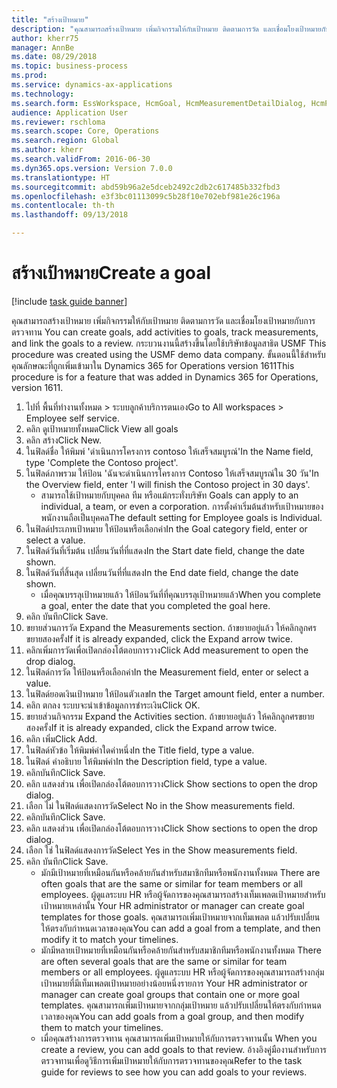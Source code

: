```yaml
--- 
title: "สร้างเป้าหมาย"
description: "คุณสามารถสร้างเป้าหมาย เพิ่มกิจกรรมให้กับเป้าหมาย ติดตามการวัด และเชื่อมโยงเป้าหมายกับการตรวจทาน "
author: kherr75
manager: AnnBe
ms.date: 08/29/2018
ms.topic: business-process
ms.prod: 
ms.service: dynamics-ax-applications
ms.technology: 
ms.search.form: EssWorkspace, HcmGoal, HcmMeasurementDetailDialog, HcmPerfJournalAdd, HcmGoalChangeSettings
audience: Application User
ms.reviewer: rschloma
ms.search.scope: Core, Operations
ms.search.region: Global
ms.author: kherr
ms.search.validFrom: 2016-06-30
ms.dyn365.ops.version: Version 7.0.0
ms.translationtype: HT
ms.sourcegitcommit: abd59b96a2e5dceb2492c2db2c617485b332fbd3
ms.openlocfilehash: e3f3bc01113099c5b28f10e702ebf981e26c196a
ms.contentlocale: th-th
ms.lasthandoff: 09/13/2018

---
```

# <a name="create-a-goal"></a><span data-ttu-id="c61c4-103">สร้างเป้าหมาย</span><span class="sxs-lookup"><span data-stu-id="c61c4-103">Create a goal</span></span>

[!include [task guide banner](../../includes/task-guide-banner.md)]

<span data-ttu-id="c61c4-104">คุณสามารถสร้างเป้าหมาย เพิ่มกิจกรรมให้กับเป้าหมาย ติดตามการวัด และเชื่อมโยงเป้าหมายกับการตรวจทาน </span><span class="sxs-lookup"><span data-stu-id="c61c4-104">You can create goals, add activities to goals, track measurements, and link the goals to a review.</span></span> <span data-ttu-id="c61c4-105">กระบวนงานนี้สร้างขึ้นโดยใช้บริษัทข้อมูลสาธิต USMF </span><span class="sxs-lookup"><span data-stu-id="c61c4-105">This procedure was created using the USMF demo data company.</span></span> <span data-ttu-id="c61c4-106">ขั้นตอนนี้ใช้สำหรับคุณลักษณะที่ถูกเพิ่มเข้ามาใน Dynamics 365 for Operations version 1611</span><span class="sxs-lookup"><span data-stu-id="c61c4-106">This procedure is for a feature that was added in Dynamics 365 for Operations, version 1611.</span></span>

1. <span data-ttu-id="c61c4-107">ไปที่ พื้นที่ทำงานทั้งหมด > ระบบลูกค้าบริการตนเอง</span><span class="sxs-lookup"><span data-stu-id="c61c4-107">Go to All workspaces > Employee self service.</span></span>
2. <span data-ttu-id="c61c4-108">คลิก ดูเป้าหมายทั้งหมด</span><span class="sxs-lookup"><span data-stu-id="c61c4-108">Click View all goals</span></span>
3. <span data-ttu-id="c61c4-109">คลิก สร้าง</span><span class="sxs-lookup"><span data-stu-id="c61c4-109">Click New.</span></span>
4. <span data-ttu-id="c61c4-110">ในฟิลด์ชื่อ ให้พิมพ์ 'ดำเนินการโครงการ contoso ให้เสร็จสมบูรณ์'</span><span class="sxs-lookup"><span data-stu-id="c61c4-110">In the Name field, type 'Complete the Contoso project'.</span></span>
5. <span data-ttu-id="c61c4-111">ในฟิลด์ภาพรวม ให้ป้อน 'ฉันจะดำเนินการโครงการ Contoso ให้เสร็จสมบูรณ์ใน 30 วัน'</span><span class="sxs-lookup"><span data-stu-id="c61c4-111">In the Overview field, enter 'I will finish the Contoso project in 30 days'.</span></span>
    * <span data-ttu-id="c61c4-112">สามารถใช้เป้าหมายกับบุคคล ทีม หรือแม้กระทั่งบริษัท </span><span class="sxs-lookup"><span data-stu-id="c61c4-112">Goals can apply to an individual, a team, or even a corporation.</span></span> <span data-ttu-id="c61c4-113">การตั้งค่าเริ่มต้นสำหรับเป้าหมายของพนักงานถือเป็นบุคคล</span><span class="sxs-lookup"><span data-stu-id="c61c4-113">The default setting for Employee goals is Individual.</span></span>  
6. <span data-ttu-id="c61c4-114">ในฟิลด์ประเภทเป้าหมาย ให้ป้อนหรือเลือกค่า</span><span class="sxs-lookup"><span data-stu-id="c61c4-114">In the Goal category field, enter or select a value.</span></span>
7. <span data-ttu-id="c61c4-115">ในฟิลด์วันที่เริ่มต้น เปลี่ยนวันที่ที่แสดง</span><span class="sxs-lookup"><span data-stu-id="c61c4-115">In the Start date field, change the date shown.</span></span>
8. <span data-ttu-id="c61c4-116">ในฟิลด์วันที่สิ้นสุด เปลี่ยนวันที่ที่แสดง</span><span class="sxs-lookup"><span data-stu-id="c61c4-116">In the End date field, change the date shown.</span></span>
    * <span data-ttu-id="c61c4-117">เมื่อคุณบรรลุเป้าหมายแล้ว ให้ป้อนวันที่ที่คุณบรรลุเป้าหมายแล้ว</span><span class="sxs-lookup"><span data-stu-id="c61c4-117">When you complete a goal, enter the date that you completed the goal here.</span></span>  
9. <span data-ttu-id="c61c4-118">คลิก บันทึก</span><span class="sxs-lookup"><span data-stu-id="c61c4-118">Click Save.</span></span>
10. <span data-ttu-id="c61c4-119">ขยายส่วนการวัด </span><span class="sxs-lookup"><span data-stu-id="c61c4-119">Expand the Measurements section.</span></span> <span data-ttu-id="c61c4-120">ถ้าขยายอยู่แล้ว ให้คลิกลูกศรขยายสองครั้ง</span><span class="sxs-lookup"><span data-stu-id="c61c4-120">If it is already expanded, click the Expand arrow twice.</span></span>
11. <span data-ttu-id="c61c4-121">คลิกเพิ่มการวัดเพื่อเปิดกล่องโต้ตอบการวาง</span><span class="sxs-lookup"><span data-stu-id="c61c4-121">Click Add measurement to open the drop dialog.</span></span>
12. <span data-ttu-id="c61c4-122">ในฟิลด์การวัด ให้ป้อนหรือเลือกค่า</span><span class="sxs-lookup"><span data-stu-id="c61c4-122">In the Measurement field, enter or select a value.</span></span>
13. <span data-ttu-id="c61c4-123">ในฟิลด์ยอดเงินเป้าหมาย ให้ป้อนตัวเลข</span><span class="sxs-lookup"><span data-stu-id="c61c4-123">In the Target amount field, enter a number.</span></span>
14. <span data-ttu-id="c61c4-124">คลิก ตกลง ระบบจะนำเข้าข้อมูลการชำระเงิน</span><span class="sxs-lookup"><span data-stu-id="c61c4-124">Click OK.</span></span>
15. <span data-ttu-id="c61c4-125">ขยายส่วนกิจกรรม </span><span class="sxs-lookup"><span data-stu-id="c61c4-125">Expand the Activities section.</span></span> <span data-ttu-id="c61c4-126">ถ้าขยายอยู่แล้ว ให้คลิกลูกศรขยายสองครั้ง</span><span class="sxs-lookup"><span data-stu-id="c61c4-126">If it is already expanded, click the Expand arrow twice.</span></span>
16. <span data-ttu-id="c61c4-127">คลิก เพิ่ม</span><span class="sxs-lookup"><span data-stu-id="c61c4-127">Click Add.</span></span>
17. <span data-ttu-id="c61c4-128">ในฟิลด์หัวข้อ ให้พิมพ์ค่าใดค่าหนึ่ง</span><span class="sxs-lookup"><span data-stu-id="c61c4-128">In the Title field, type a value.</span></span>
18. <span data-ttu-id="c61c4-129">ในฟิลด์ คำอธิบาย ให้พิมพ์ค่า</span><span class="sxs-lookup"><span data-stu-id="c61c4-129">In the Description field, type a value.</span></span>
19. <span data-ttu-id="c61c4-130">คลิกบันทึก</span><span class="sxs-lookup"><span data-stu-id="c61c4-130">Click Save.</span></span>
20. <span data-ttu-id="c61c4-131">คลิก แสดงส่วน เพื่อเปิดกล่องโต้ตอบการวาง</span><span class="sxs-lookup"><span data-stu-id="c61c4-131">Click Show sections to open the drop dialog.</span></span>
21. <span data-ttu-id="c61c4-132">เลือก ไม่ ในฟิลด์แสดงการวัด</span><span class="sxs-lookup"><span data-stu-id="c61c4-132">Select No in the Show measurements field.</span></span>
22. <span data-ttu-id="c61c4-133">คลิกบันทึก</span><span class="sxs-lookup"><span data-stu-id="c61c4-133">Click Save.</span></span>
23. <span data-ttu-id="c61c4-134">คลิก แสดงส่วน เพื่อเปิดกล่องโต้ตอบการวาง</span><span class="sxs-lookup"><span data-stu-id="c61c4-134">Click Show sections to open the drop dialog.</span></span>
24. <span data-ttu-id="c61c4-135">เลือก ใช่ ในฟิลด์แสดงการวัด</span><span class="sxs-lookup"><span data-stu-id="c61c4-135">Select Yes in the Show measurements field.</span></span>
25. <span data-ttu-id="c61c4-136">คลิก บันทึก</span><span class="sxs-lookup"><span data-stu-id="c61c4-136">Click Save.</span></span>
    * <span data-ttu-id="c61c4-137">มักมีเป้าหมายที่เหมือนกันหรือคล้ายกันสำหรับสมาชิกทีมหรือพนักงานทั้งหมด </span><span class="sxs-lookup"><span data-stu-id="c61c4-137">There are often goals that are the same or similar for team members or all employees.</span></span>     <span data-ttu-id="c61c4-138">ผู้ดูแลระบบ HR หรือผู้จัดการของคุณสามารถสร้างเท็มเพลตเป้าหมายสำหรับเป้าหมายเหล่านั้น </span><span class="sxs-lookup"><span data-stu-id="c61c4-138">Your HR administrator or manager can create goal templates for those goals.</span></span> <span data-ttu-id="c61c4-139">คุณสามารถเพิ่มเป้าหมายจากเท็มเพลต แล้วปรับเปลี่ยนให้ตรงกับกำหนดเวลาของคุณ</span><span class="sxs-lookup"><span data-stu-id="c61c4-139">You can add a goal from a template, and then modify it to match your timelines.</span></span>  
    * <span data-ttu-id="c61c4-140">มักมีหลายเป้าหมายที่เหมือนกันหรือคล้ายกันสำหรับสมาชิกทีมหรือพนักงานทั้งหมด </span><span class="sxs-lookup"><span data-stu-id="c61c4-140">There are often several goals that are the same or similar for team members or all employees.</span></span>     <span data-ttu-id="c61c4-141">ผู้ดูแลระบบ HR หรือผู้จัดการของคุณสามารถสร้างกลุ่มเป้าหมายที่มีเท็มเพลตเป้าหมายอย่างน้อยหนึ่งรายการ </span><span class="sxs-lookup"><span data-stu-id="c61c4-141">Your HR administrator or manager can create goal groups that contain one or more goal templates.</span></span> <span data-ttu-id="c61c4-142">คุณสามารถเพิ่มเป้าหมายจากกลุ่มเป้าหมาย แล้วปรับเปลี่ยนให้ตรงกับกำหนดเวลาของคุณ</span><span class="sxs-lookup"><span data-stu-id="c61c4-142">You can add goals from a goal group, and then modify them to match your timelines.</span></span>  
    * <span data-ttu-id="c61c4-143">เมื่อคุณสร้างการตรวจทาน คุณสามารถเพิ่มเป้าหมายให้กับการตรวจทานนั้น </span><span class="sxs-lookup"><span data-stu-id="c61c4-143">When you create a review, you can add goals to that review.</span></span> <span data-ttu-id="c61c4-144">อ้างอิงคู่มืองานสำหรับการตรวจทานเพื่อดูวิธีการเพิ่มเป้าหมายให้กับการตรวจทานของคุณ</span><span class="sxs-lookup"><span data-stu-id="c61c4-144">Refer to the task guide for reviews to see how you can add goals to your reviews.</span></span>  


